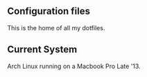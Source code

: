 ## Configuration files

This is the home of all my dotfiles.

## Current System

Arch Linux running on a Macbook Pro Late '13.

